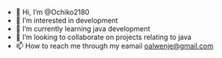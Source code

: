 - 👋 Hi, I’m @Ochiko2180
- 👀 I’m interested in development
- 🌱 I’m currently learning java development
- 💞️ I’m looking to collaborate on projects relating to java
- 📫 How to reach me through my eamail oalwenje@gmail.com

<!---
Ochiko2180/Ochiko2180 is a ✨ special ✨ repository because its `README.md` (this file) appears on your GitHub profile.
You can click the Preview link to take a look at your changes.
--->
